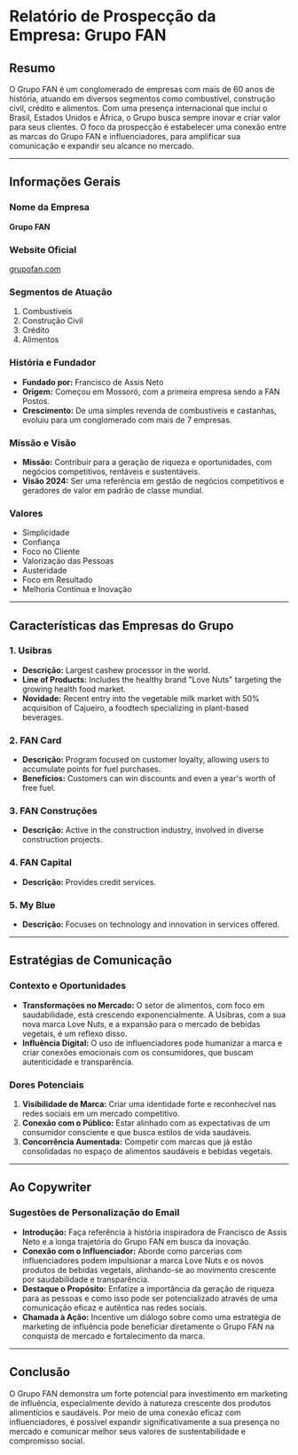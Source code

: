 # Relatório de Prospecção da Empresa: Grupo FAN

## Resumo
O Grupo FAN é um conglomerado de empresas com mais de 60 anos de história, atuando em diversos segmentos como combustível, construção civil, crédito e alimentos. Com uma presença internacional que inclui o Brasil, Estados Unidos e África, o Grupo busca sempre inovar e criar valor para seus clientes. O foco da prospecção é estabelecer uma conexão entre as marcas do Grupo FAN e influenciadores, para amplificar sua comunicação e expandir seu alcance no mercado.

---

## Informações Gerais

### Nome da Empresa
**Grupo FAN**

### Website Oficial
[grupofan.com](http://www.grupofan.com)

### Segmentos de Atuação
1. Combustíveis
2. Construção Civil
3. Crédito
4. Alimentos

### História e Fundador
- **Fundado por:** Francisco de Assis Neto
- **Origem:** Começou em Mossoró, com a primeira empresa sendo a FAN Postos.
- **Crescimento:** De uma simples revenda de combustíveis e castanhas, evoluiu para um conglomerado com mais de 7 empresas.

### Missão e Visão
- **Missão:** Contribuir para a geração de riqueza e oportunidades, com negócios competitivos, rentáveis e sustentáveis.
- **Visão 2024:** Ser uma referência em gestão de negócios competitivos e geradores de valor em padrão de classe mundial.

### Valores
- Simplicidade
- Confiança
- Foco no Cliente
- Valorização das Pessoas
- Austeridade
- Foco em Resultado
- Melhoria Contínua e Inovação

---

## Características das Empresas do Grupo

### 1. **Usibras**
   - **Descrição:** Largest cashew processor in the world.
   - **Line of Products:** Includes the healthy brand "Love Nuts" targeting the growing health food market.
   - **Novidade:** Recent entry into the vegetable milk market with 50% acquisition of Cajueiro, a foodtech specializing in plant-based beverages.

### 2. **FAN Card**
   - **Descrição:** Program focused on customer loyalty, allowing users to accumulate points for fuel purchases.
   - **Benefícios:** Customers can win discounts and even a year's worth of free fuel.

### 3. **FAN Construções**
   - **Descrição:** Active in the construction industry, involved in diverse construction projects.

### 4. **FAN Capital**
   - **Descrição:** Provides credit services.

### 5. **My Blue**
   - **Descrição:** Focuses on technology and innovation in services offered.

---

## Estratégias de Comunicação

### Contexto e Oportunidades
- **Transformações no Mercado:** O setor de alimentos, com foco em saudabilidade, está crescendo exponencialmente. A Usibras, com a sua nova marca Love Nuts, e a expansão para o mercado de bebidas vegetais, é um reflexo disso.
- **Influência Digital:** O uso de influenciadores pode humanizar a marca e criar conexões emocionais com os consumidores, que buscam autenticidade e transparência.

### Dores Potenciais
1. **Visibilidade de Marca:** Criar uma identidade forte e reconhecível nas redes sociais em um mercado competitivo.
2. **Conexão com o Público:** Estar alinhado com as expectativas de um consumidor consciente e que busca estilos de vida saudáveis.
3. **Concorrência Aumentada:** Competir com marcas que já estão consolidadas no espaço de alimentos saudáveis e bebidas vegetais.

---

## Ao Copywriter

### Sugestões de Personalização do Email
- **Introdução:** Faça referência à história inspiradora de Francisco de Assis Neto e a longa trajetória do Grupo FAN em busca da inovação.
- **Conexão com o Influenciador:** Aborde como parcerias com influenciadores podem impulsionar a marca Love Nuts e os novos produtos de bebidas vegetais, alinhando-se ao movimento crescente por saudabilidade e transparência.
- **Destaque o Propósito:** Enfatize a importância da geração de riqueza para as pessoas e como isso pode ser potencializado através de uma comunicação eficaz e autêntica nas redes sociais.
- **Chamada à Ação:** Incentive um diálogo sobre como uma estratégia de marketing de influência pode beneficiar diretamente o Grupo FAN na conquista de mercado e fortalecimento da marca.

---

## Conclusão
O Grupo FAN demonstra um forte potencial para investimento em marketing de influência, especialmente devido à natureza crescente dos produtos alimentícios e saudáveis. Por meio de uma conexão eficaz com influenciadores, é possível expandir significativamente a sua presença no mercado e comunicar melhor seus valores de sustentabilidade e compromisso social.